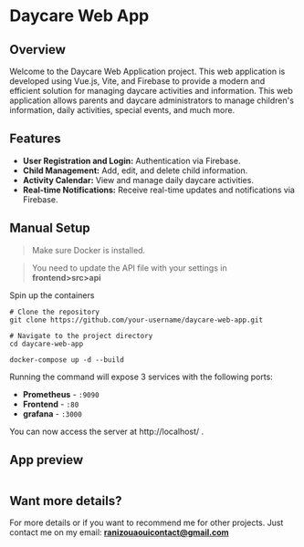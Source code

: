 # Daycare Web App

## Overview
Welcome to the Daycare Web Application project. This web application is developed using Vue.js, Vite, and Firebase to provide a modern and efficient solution for managing daycare activities and information. This web application allows parents and daycare administrators to manage children's information, daily activities, special events, and much more.

## Features
- <strong> User Registration and Login:</strong> Authentication via Firebase.
- <strong>Child Management:</strong> Add, edit, and delete child information.
- <strong>Activity Calendar:</strong> View and manage daily daycare activities.
- <strong>Real-time Notifications:</strong> Receive real-time updates and notifications via Firebase.
  
 ## Manual Setup

 <blockquote>
<p dir="auto">Make sure Docker is installed.</p>
</blockquote>

<blockquote> <p dir="auto">You need to update the API file with your settings in <strong> frontend>src>api </strong> </p></blockquote>
<p dir="auto">Spin up the containers</p>

```
# Clone the repository
git clone https://github.com/your-username/daycare-web-app.git

# Navigate to the project directory
cd daycare-web-app

docker-compose up -d --build
```
Running the command will expose 3 services with the following ports:
<ul dir="auto">

<li><strong>Prometheus</strong> - <code>:9090</code></li>
<li><strong>Frontend</strong> - <code>:80</code></li>
<li><strong>grafana</strong> - <code>:3000</code></li>
</ul>

You can now access the server at http://localhost/ .

## App preview

<div align="center"> 
<img src="https://github.com/ranizouaoui/Garderie/blob/main/frontend/src/assets/home.png" alt="" />
 </div>
 <div align="center"> 
<img src="https://github.com/ranizouaoui/Garderie/blob/main/frontend/src/assets/home-user.png" alt="" />
 </div>
  <div align="center"> 
<img src="https://github.com/ranizouaoui/Garderie/blob/main/frontend/src/assets/emploi.png" alt="" />
 </div>
 
 ## Want more details?
 
 For more details or if you want to recommend me for other projects. Just contact me on my email: <strong> ranizouaouicontact@gmail.com </strong>
